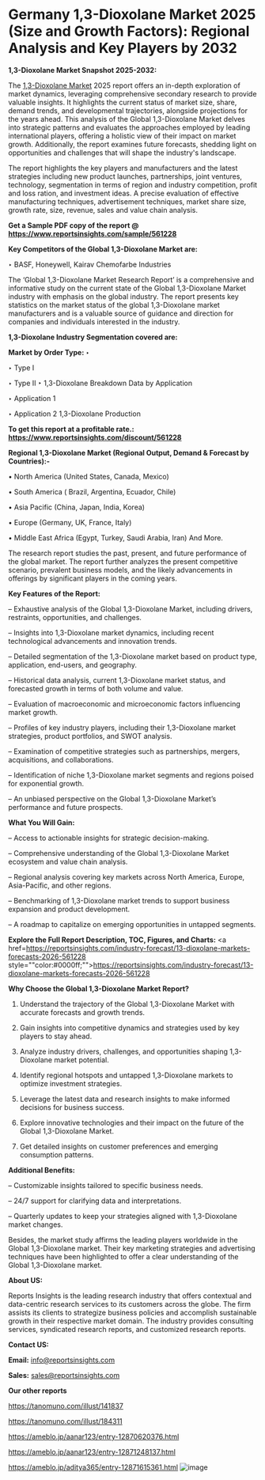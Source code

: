 # Germany 1,3-Dioxolane Market 2025 (Size and Growth Factors): Regional Analysis and Key Players by 2032

<strong>1,3-Dioxolane Market Snapshot 2025-2032:</strong>

The <a href=https://www.reportsinsights.com/sample/561228>1,3-Dioxolane Market</a> 2025 report offers an in-depth exploration of market dynamics, leveraging comprehensive secondary research to provide valuable insights. It highlights the current status of market size, share, demand trends, and developmental trajectories, alongside projections for the years ahead. This analysis of the Global 1,3-Dioxolane Market delves into strategic patterns and evaluates the approaches employed by leading international players, offering a holistic view of their impact on market growth. Additionally, the report examines future forecasts, shedding light on opportunities and challenges that will shape the industry's landscape.

The report highlights the key players and manufacturers and the latest strategies including new product launches, partnerships, joint ventures, technology, segmentation in terms of region and industry competition, profit and loss ration, and investment ideas. A precise evaluation of effective manufacturing techniques, advertisement techniques, market share size, growth rate, size, revenue, sales and value chain analysis.

<strong>Get a Sample PDF copy of the report @ <a href=https://www.reportsinsights.com/sample/561228 style=color:#0000ff;>https://www.reportsinsights.com/sample/561228</a></strong>

<strong>Key Competitors of the Global 1,3-Dioxolane Market are:</strong>

‣ BASF, Honeywell, Kairav Chemofarbe Industries

The ‘Global 1,3-Dioxolane Market Research Report’ is a comprehensive and informative study on the current state of the Global 1,3-Dioxolane Market industry with emphasis on the global industry. The report presents key statistics on the market status of the global 1,3-Dioxolane market manufacturers and is a valuable source of guidance and direction for companies and individuals interested in the industry.

<strong>1,3-Dioxolane Industry Segmentation covered are:</strong>

<strong>Market by Order Type: </strong>
‣ 

‣ Type I

‣ Type II
‣ 1,3-Dioxolane Breakdown Data by Application

‣ Application 1

‣ Application 2
1,3-Dioxolane Production

<strong>To get this report at a profitable rate.: <a href=https://www.reportsinsights.com/discount/561228 style=color:#0000ff;>https://www.reportsinsights.com/discount/561228</a></strong>

<strong>Regional 1,3-Dioxolane Market (Regional Output, Demand &amp; Forecast by Countries):-</strong>

• North America (United States, Canada, Mexico)

• South America ( Brazil, Argentina, Ecuador, Chile)

• Asia Pacific (China, Japan, India, Korea)

• Europe (Germany, UK, France, Italy)

• Middle East Africa (Egypt, Turkey, Saudi Arabia, Iran) And More.

The research report studies the past, present, and future performance of the global market. The report further analyzes the present competitive scenario, prevalent business models, and the likely advancements in offerings by significant players in the coming years.

<strong>Key Features of the Report:</strong>

– Exhaustive analysis of the Global 1,3-Dioxolane Market, including drivers, restraints, opportunities, and challenges.

– Insights into 1,3-Dioxolane market dynamics, including recent technological advancements and innovation trends.

– Detailed segmentation of the 1,3-Dioxolane market based on product type, application, end-users, and geography.

– Historical data analysis, current 1,3-Dioxolane market status, and forecasted growth in terms of both volume and value.

– Evaluation of macroeconomic and microeconomic factors influencing market growth.

– Profiles of key industry players, including their 1,3-Dioxolane market strategies, product portfolios, and SWOT analysis.

– Examination of competitive strategies such as partnerships, mergers, acquisitions, and collaborations.

– Identification of niche 1,3-Dioxolane market segments and regions poised for exponential growth.

– An unbiased perspective on the Global 1,3-Dioxolane Market’s performance and future prospects.

<strong>What You Will Gain:</strong>

– Access to actionable insights for strategic decision-making.

– Comprehensive understanding of the Global 1,3-Dioxolane Market ecosystem and value chain analysis.

– Regional analysis covering key markets across North America, Europe, Asia-Pacific, and other regions.

– Benchmarking of 1,3-Dioxolane market trends to support business expansion and product development.

– A roadmap to capitalize on emerging opportunities in untapped segments.

<strong>Explore the Full Report Description, TOC, Figures, and Charts:</strong>
<a href=https://reportsinsights.com/industry-forecast/13-dioxolane-markets-forecasts-2026-561228 style=""color:#0000ff;"">https://reportsinsights.com/industry-forecast/13-dioxolane-markets-forecasts-2026-561228</a>

<strong>Why Choose the Global 1,3-Dioxolane Market Report?</strong>

1. Understand the trajectory of the Global 1,3-Dioxolane Market with accurate forecasts and growth trends.

2. Gain insights into competitive dynamics and strategies used by key players to stay ahead.

3. Analyze industry drivers, challenges, and opportunities shaping 1,3-Dioxolane market potential.

4. Identify regional hotspots and untapped 1,3-Dioxolane markets to optimize investment strategies.

5. Leverage the latest data and research insights to make informed decisions for business success.

6. Explore innovative technologies and their impact on the future of the Global 1,3-Dioxolane Market.

7. Get detailed insights on customer preferences and emerging consumption patterns.

<strong>Additional Benefits:</strong>

– Customizable insights tailored to specific business needs.

– 24/7 support for clarifying data and interpretations.

– Quarterly updates to keep your strategies aligned with 1,3-Dioxolane market changes.

Besides, the market study affirms the leading players worldwide in the Global 1,3-Dioxolane market. Their key marketing strategies and advertising techniques have been highlighted to offer a clear understanding of the Global 1,3-Dioxolane market.

<strong><strong>About US</strong>:</strong>

Reports Insights is the leading research industry that offers contextual and data-centric research services to its customers across the globe. The firm assists its clients to strategize business policies and accomplish sustainable growth in their respective market domain. The industry provides consulting services, syndicated research reports, and customized research reports.

<strong>Contact US:</strong>

<p class=><b>Email:</b> <a href=mailto:info@reportsinsights.com>info@reportsinsights.com</a></p>
<p class=><b>Sales:</b> <a href=mailto:sales@reportsinsights.com>sales@reportsinsights.com</a></p>

<strong>Our other reports</strong>

<a href=https://tanomuno.com/illust/141837>https://tanomuno.com/illust/141837</a>

<a href=https://tanomuno.com/illust/184311>https://tanomuno.com/illust/184311</a>

<a href=https://ameblo.jp/aanar123/entry-12870620376.html>https://ameblo.jp/aanar123/entry-12870620376.html</a>

<a href=https://ameblo.jp/aanar123/entry-12871248137.html>https://ameblo.jp/aanar123/entry-12871248137.html</a>

<a href=https://ameblo.jp/aditya365/entry-12871615361.html>https://ameblo.jp/aditya365/entry-12871615361.html</a>
![image](https://github.com/user-attachments/assets/4f446f8b-2ef9-416e-871c-4a575d45c772)
